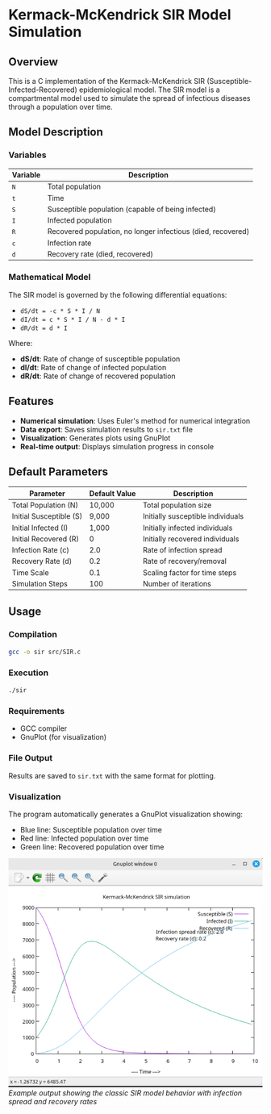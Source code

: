# Kermack-McKendrick SIR Model Simulation

## Overview

This is a C implementation of the Kermack-McKendrick SIR (Susceptible-Infected-Recovered) epidemiological model. The SIR model is a compartmental model used to simulate the spread of infectious diseases through a population over time.

## Model Description

### Variables

| Variable | Description                                                  |
|----------|--------------------------------------------------------------|
| `N`      | Total population                                             |
| `t`      | Time                                                         |
| `S`      | Susceptible population (capable of being infected)           |
| `I`      | Infected population                                          |
| `R`      | Recovered population, no longer infectious (died, recovered) |
| `c`      | Infection rate                                               |
| `d`      | Recovery rate (died, recovered)                              |

### Mathematical Model

The SIR model is governed by the following differential equations:

- `dS/dt = -c * S * I / N` 
- `dI/dt = c * S * I / N - d * I`
- `dR/dt = d * I`

Where:
- **dS/dt**: Rate of change of susceptible population
- **dI/dt**: Rate of change of infected population
- **dR/dt**: Rate of change of recovered population

## Features

- **Numerical simulation**: Uses Euler's method for numerical integration
- **Data export**: Saves simulation results to `sir.txt` file
- **Visualization**: Generates plots using GnuPlot
- **Real-time output**: Displays simulation progress in console

## Default Parameters

| Parameter               | Default Value | Description                       |
|-------------------------|---------------|-----------------------------------|
| Total Population (N)    | 10,000        | Total population size             |
| Initial Susceptible (S) | 9,000         | Initially susceptible individuals |
| Initial Infected (I)    | 1,000         | Initially infected individuals    |
| Initial Recovered (R)   | 0             | Initially recovered individuals   |
| Infection Rate (c)      | 2.0           | Rate of infection spread          |
| Recovery Rate (d)       | 0.2           | Rate of recovery/removal          |
| Time Scale              | 0.1           | Scaling factor for time steps     |
| Simulation Steps        | 100           | Number of iterations              |

## Usage

### Compilation

```bash
gcc -o sir src/SIR.c
```

### Execution
```bash
./sir
```

### Requirements
- GCC compiler
- GnuPlot (for visualization)

### File Output
Results are saved to `sir.txt` with the same format for plotting.

### Visualization
The program automatically generates a GnuPlot visualization showing:
- Blue line: Susceptible population over time
- Red line: Infected population over time
- Green line: Recovered population over time

![SIR Model Simulation Output](docs/sir.png)
*Example output showing the classic SIR model behavior with infection spread and recovery rates*
